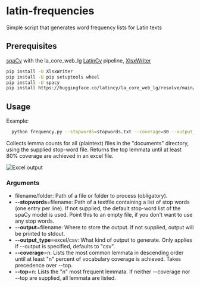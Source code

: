 # latin-frequencies

Simple script that generates word frequency lists for Latin texts

## Prerequisites
[spaCy](https://spacy.io/) with the la_core_web_lg [LatinCy](https://huggingface.co/latincy) pipeline, [XlsxWriter](https://github.com/jmcnamara/XlsxWriter) 

 ```sh
pip install -U XlsxWriter
pip install -U pip setuptools wheel
pip install -U spacy
pip install https://huggingface.co/latincy/la_core_web_lg/resolve/main/la_core_web_lg-any-py3-none-any.whl
```


## Usage
Example:
 ```sh
   python frequency.py --stopwords=stopwords.txt --coverage=80 --output_type=excel --output=output.xlsx documents
 ```
 Collects lemma counts for all (plaintext) files in the "documents" directory, using the supplied stop-word file. Returns the top lemmata until at least 80% coverage are achieved in an excel file.
 
![Excel output](https://i.imgur.com/rYAt8Ni.png)
 
 ### Arguments
* filename/folder: Path of a file or folder to process (obligatory).
* __--stopwords__=filename: Path of a textfile containing a list of stop words (one entry per line). If not supplied, the default stop-word list of the spaCy model is used. Point this to an empty file, if you don't want to use any stop words.
* __--output__=filename: Where to store the output. If not supplied, output will be printed to stdout.
* __--output_type__=excel/csv: What kind of output to generate. Only applies if --output is specified, defaults to "csv".
* __--coverage__=n: Lists the most common lemmata in descending order until at least "n" percent of vocabulary coverage is achieved. Takes precedence over --top.
* __--top__=n: Lists the "n" most frequent lemmata. If neither --coverage nor --top are supplied, all lemmata are listed. 
